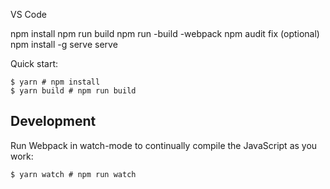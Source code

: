 VS Code

npm install 
npm run build
npm run -build -webpack
npm audit fix (optional)
npm install -g serve
serve

Quick start:

```
$ yarn # npm install
$ yarn build # npm run build
````

## Development

Run Webpack in watch-mode to continually compile the JavaScript as you work:

```
$ yarn watch # npm run watch
```

